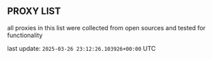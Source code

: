 ## PROXY LIST

all proxies in this list were collected from open sources and tested for functionality

last update: `2025-03-26 23:12:26.103926+00:00` UTC